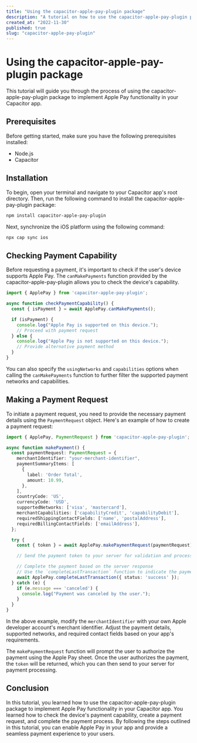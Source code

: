 ```yaml
---
title: "Using the capacitor-apple-pay-plugin package"
description: "A tutorial on how to use the capacitor-apple-pay-plugin package to implement Apple Pay functionality in your Capacitor app."
created_at: "2022-11-30"
published: true
slug: "capacitor-apple-pay-plugin"
---
```


# Using the capacitor-apple-pay-plugin package

This tutorial will guide you through the process of using the capacitor-apple-pay-plugin package to implement Apple Pay functionality in your Capacitor app.

## Prerequisites

Before getting started, make sure you have the following prerequisites installed:

- Node.js
- Capacitor

## Installation

To begin, open your terminal and navigate to your Capacitor app's root directory. Then, run the following command to install the capacitor-apple-pay-plugin package:

```bash
npm install capacitor-apple-pay-plugin
```

Next, synchronize the iOS platform using the following command:

```bash
npx cap sync ios
```

## Checking Payment Capability

Before requesting a payment, it's important to check if the user's device supports Apple Pay. The `canMakePayments` function provided by the capacitor-apple-pay-plugin allows you to check the device's capability.

```typescript
import { ApplePay } from 'capacitor-apple-pay-plugin';

async function checkPaymentCapability() {
  const { isPayment } = await ApplePay.canMakePayments();

  if (isPayment) {
    console.log("Apple Pay is supported on this device.");
    // Proceed with payment request
  } else {
    console.log("Apple Pay is not supported on this device.");
    // Provide alternative payment method
  }
}
```

You can also specify the `usingNetworks` and `capabilities` options when calling the `canMakePayments` function to further filter the supported payment networks and capabilities.

## Making a Payment Request

To initiate a payment request, you need to provide the necessary payment details using the `PaymentRequest` object. Here's an example of how to create a payment request:

```typescript
import { ApplePay, PaymentRequest } from 'capacitor-apple-pay-plugin';

async function makePayment() {
  const paymentRequest: PaymentRequest = {
    merchantIdentifier: "your-merchant-identifier",
    paymentSummaryItems: [
      {
        label: 'Order Total',
        amount: 10.99,
      },
    ],
    countryCode: 'US',
    currencyCode: 'USD',
    supportedNetworks: ['visa', 'mastercard'],
    merchantCapabilities: ['capabilityCredit', 'capabilityDebit'],
    requiredShippingContactFields: ['name', 'postalAddress'],
    requiredBillingContactFields: ['emailAddress'],
  };

  try {
    const { token } = await ApplePay.makePaymentRequest(paymentRequest);

    // Send the payment token to your server for validation and processing

    // Complete the payment based on the server response
    // Use the `completeLastTransaction` function to indicate the payment status
    await ApplePay.completeLastTransaction({ status: 'success' });
  } catch (e) {
    if (e.message === 'canceled') {
      console.log("Payment was canceled by the user.");
    }
  }
}
```

In the above example, modify the `merchantIdentifier` with your own Apple developer account's merchant identifier. Adjust the payment details, supported networks, and required contact fields based on your app's requirements.

The `makePaymentRequest` function will prompt the user to authorize the payment using the Apple Pay sheet. Once the user authorizes the payment, the `token` will be returned, which you can then send to your server for payment processing.

## Conclusion

In this tutorial, you learned how to use the capacitor-apple-pay-plugin package to implement Apple Pay functionality in your Capacitor app. You learned how to check the device's payment capability, create a payment request, and complete the payment process. By following the steps outlined in this tutorial, you can enable Apple Pay in your app and provide a seamless payment experience to your users.